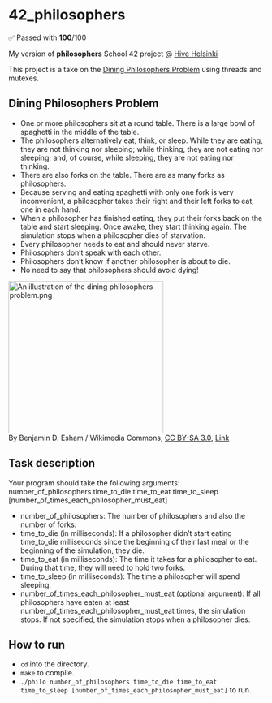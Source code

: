 # 42_philosophers

✅ Passed with **100**/100

My version of **philosophers** School 42 project @ [Hive Helsinki](https://www.hive.fi/en/)

This project is a take on the [Dining Philosophers Problem](https://en.wikipedia.org/wiki/Dining_philosophers_problem) using threads and mutexes.

## Dining Philosophers Problem

- One or more philosophers sit at a round table. There is a large bowl of spaghetti in the middle of the table.
- The philosophers alternatively eat, think, or sleep. While they are eating, they are not thinking nor sleeping; while thinking, they are not eating nor sleeping; and, of course, while sleeping, they are not eating nor thinking.
- There are also forks on the table. There are as many forks as philosophers.
- Because serving and eating spaghetti with only one fork is very inconvenient, a philosopher takes their right and their left forks to eat, one in each hand.
- When a philosopher has finished eating, they put their forks back on the table and start sleeping. Once awake, they start thinking again. The simulation stops when a philosopher dies of starvation.
- Every philosopher needs to eat and should never starve.
- Philosophers don’t speak with each other.
- Philosophers don’t know if another philosopher is about to die.
- No need to say that philosophers should avoid dying!

<p><a href="https://commons.wikimedia.org/wiki/File:An_illustration_of_the_dining_philosophers_problem.png#/media/File:An_illustration_of_the_dining_philosophers_problem.png"><img src="https://upload.wikimedia.org/wikipedia/commons/7/7b/An_illustration_of_the_dining_philosophers_problem.png" alt="An illustration of the dining philosophers problem.png" height="300" width="305"></a><br>By Benjamin D. Esham / Wikimedia Commons, <a href="https://creativecommons.org/licenses/by-sa/3.0" title="Creative Commons Attribution-Share Alike 3.0">CC BY-SA 3.0</a>, <a href="https://commons.wikimedia.org/w/index.php?curid=56559">Link</a></p>

## Task description

Your program should take the following arguments: number_of_philosophers time_to_die time_to_eat time_to_sleep [number_of_times_each_philosopher_must_eat]
- number_of_philosophers: The number of philosophers and also the number
of forks.
- time_to_die (in milliseconds): If a philosopher didn’t start eating time_to_die milliseconds since the beginning of their last meal or the beginning of the simulation, they die.
- time_to_eat (in milliseconds): The time it takes for a philosopher to eat. During that time, they will need to hold two forks.
- time_to_sleep (in milliseconds): The time a philosopher will spend sleeping.
- number_of_times_each_philosopher_must_eat (optional argument): If all philosophers have eaten at least number_of_times_each_philosopher_must_eat times, the simulation stops. If not specified, the simulation stops when a philosopher dies.

## How to run

- `cd` into the directory.
- `make` to compile.
- `./philo number_of_philosophers time_to_die time_to_eat time_to_sleep [number_of_times_each_philosopher_must_eat]` to run.
